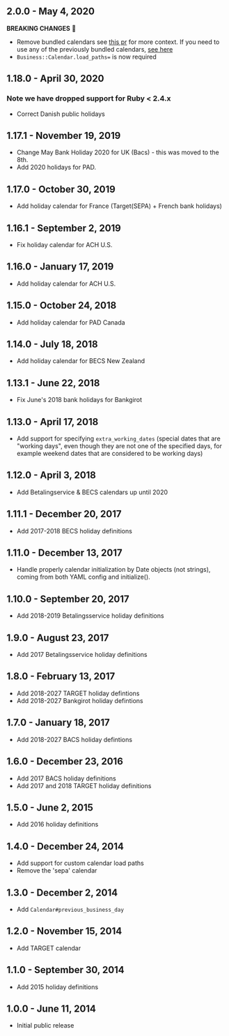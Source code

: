 ## 2.0.0 - May 4, 2020

**BREAKING CHANGES** 🚨

- Remove bundled calendars see [this pr](https://github.com/gocardless/business/pull/54) for more context. If you need to use any of the previously bundled calendars, [see here](https://github.com/gocardless/business/tree/b12c186ca6fd4ffdac85175742ff7e4d0a705ef4/lib/business/data)
- `Business::Calendar.load_paths=` is now required

## 1.18.0 - April 30, 2020

### Note we have dropped support for Ruby < 2.4.x

- Correct Danish public holidays

## 1.17.1 - November 19, 2019

- Change May Bank Holiday 2020 for UK (Bacs) - this was moved to the 8th.
- Add 2020 holidays for PAD.

## 1.17.0 - October 30, 2019

- Add holiday calendar for France (Target(SEPA) + French bank holidays)

## 1.16.1 - September 2, 2019

- Fix holiday calendar for ACH U.S.

## 1.16.0 - January 17, 2019

- Add holiday calendar for ACH U.S.

## 1.15.0 - October 24, 2018

- Add holiday calendar for PAD Canada

## 1.14.0 - July 18, 2018

- Add holiday calendar for BECS New Zealand

## 1.13.1 - June 22, 2018

- Fix June's 2018 bank holidays for Bankgirot

## 1.13.0 - April 17, 2018

- Add support for specifying `extra_working_dates` (special dates that are "working days",
  even though they are not one of the specified days, for example weekend dates
  that are considered to be working days)

## 1.12.0 - April 3, 2018

- Add Betalingservice & BECS calendars up until 2020

## 1.11.1 - December 20, 2017

- Add 2017-2018 BECS holiday definitions

## 1.11.0 - December 13, 2017

- Handle properly calendar initialization by Date objects (not strings),
  coming from both YAML config and initialize().


## 1.10.0 - September 20, 2017

- Add 2018-2019 Betalingsservice holiday definitions

## 1.9.0 - August 23, 2017

- Add 2017 Betalingsservice holiday definitions

## 1.8.0 - February 13, 2017

- Add 2018-2027 TARGET holiday defintions
- Add 2018-2027 Bankgirot holiday defintions

## 1.7.0 - January 18, 2017

- Add 2018-2027 BACS holiday defintions

## 1.6.0 - December 23, 2016

- Add 2017 BACS holiday definitions
- Add 2017 and 2018 TARGET holiday definitions

## 1.5.0 - June 2, 2015

- Add 2016 holiday definitions

## 1.4.0 - December 24, 2014

- Add support for custom calendar load paths
- Remove the 'sepa' calendar


## 1.3.0 - December 2, 2014

- Add `Calendar#previous_business_day`


## 1.2.0 - November 15, 2014

- Add TARGET calendar


## 1.1.0 - September 30, 2014

- Add 2015 holiday definitions


## 1.0.0 - June 11, 2014

- Initial public release
